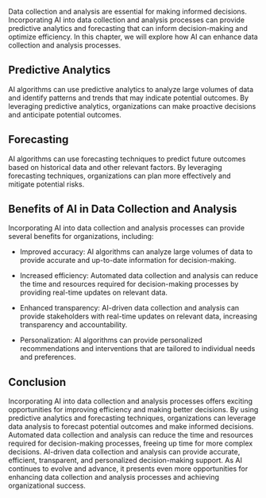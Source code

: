 
Data collection and analysis are essential for making informed decisions. Incorporating AI into data collection and analysis processes can provide predictive analytics and forecasting that can inform decision-making and optimize efficiency. In this chapter, we will explore how AI can enhance data collection and analysis processes.

Predictive Analytics
--------------------

AI algorithms can use predictive analytics to analyze large volumes of data and identify patterns and trends that may indicate potential outcomes. By leveraging predictive analytics, organizations can make proactive decisions and anticipate potential outcomes.

Forecasting
-----------

AI algorithms can use forecasting techniques to predict future outcomes based on historical data and other relevant factors. By leveraging forecasting techniques, organizations can plan more effectively and mitigate potential risks.

Benefits of AI in Data Collection and Analysis
----------------------------------------------

Incorporating AI into data collection and analysis processes can provide several benefits for organizations, including:

* Improved accuracy: AI algorithms can analyze large volumes of data to provide accurate and up-to-date information for decision-making.

* Increased efficiency: Automated data collection and analysis can reduce the time and resources required for decision-making processes by providing real-time updates on relevant data.

* Enhanced transparency: AI-driven data collection and analysis can provide stakeholders with real-time updates on relevant data, increasing transparency and accountability.

* Personalization: AI algorithms can provide personalized recommendations and interventions that are tailored to individual needs and preferences.

Conclusion
----------

Incorporating AI into data collection and analysis processes offers exciting opportunities for improving efficiency and making better decisions. By using predictive analytics and forecasting techniques, organizations can leverage data analysis to forecast potential outcomes and make informed decisions. Automated data collection and analysis can reduce the time and resources required for decision-making processes, freeing up time for more complex decisions. AI-driven data collection and analysis can provide accurate, efficient, transparent, and personalized decision-making support. As AI continues to evolve and advance, it presents even more opportunities for enhancing data collection and analysis processes and achieving organizational success.
